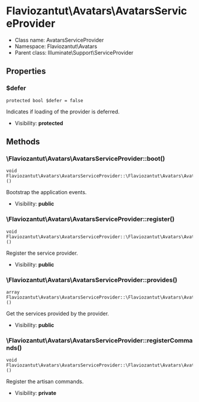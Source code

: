 Flaviozantut\Avatars\AvatarsServiceProvider
===============






* Class name: AvatarsServiceProvider
* Namespace: Flaviozantut\Avatars
* Parent class: Illuminate\Support\ServiceProvider





Properties
----------


### $defer

```
protected bool $defer = false
```

Indicates if loading of the provider is deferred.



* Visibility: **protected**


Methods
-------


### \Flaviozantut\Avatars\AvatarsServiceProvider::boot()

```
void Flaviozantut\Avatars\AvatarsServiceProvider::\Flaviozantut\Avatars\AvatarsServiceProvider::boot()()
```

Bootstrap the application events.



* Visibility: **public**



### \Flaviozantut\Avatars\AvatarsServiceProvider::register()

```
void Flaviozantut\Avatars\AvatarsServiceProvider::\Flaviozantut\Avatars\AvatarsServiceProvider::register()()
```

Register the service provider.



* Visibility: **public**



### \Flaviozantut\Avatars\AvatarsServiceProvider::provides()

```
array Flaviozantut\Avatars\AvatarsServiceProvider::\Flaviozantut\Avatars\AvatarsServiceProvider::provides()()
```

Get the services provided by the provider.



* Visibility: **public**



### \Flaviozantut\Avatars\AvatarsServiceProvider::registerCommands()

```
void Flaviozantut\Avatars\AvatarsServiceProvider::\Flaviozantut\Avatars\AvatarsServiceProvider::registerCommands()()
```

Register the artisan commands.



* Visibility: **private**


